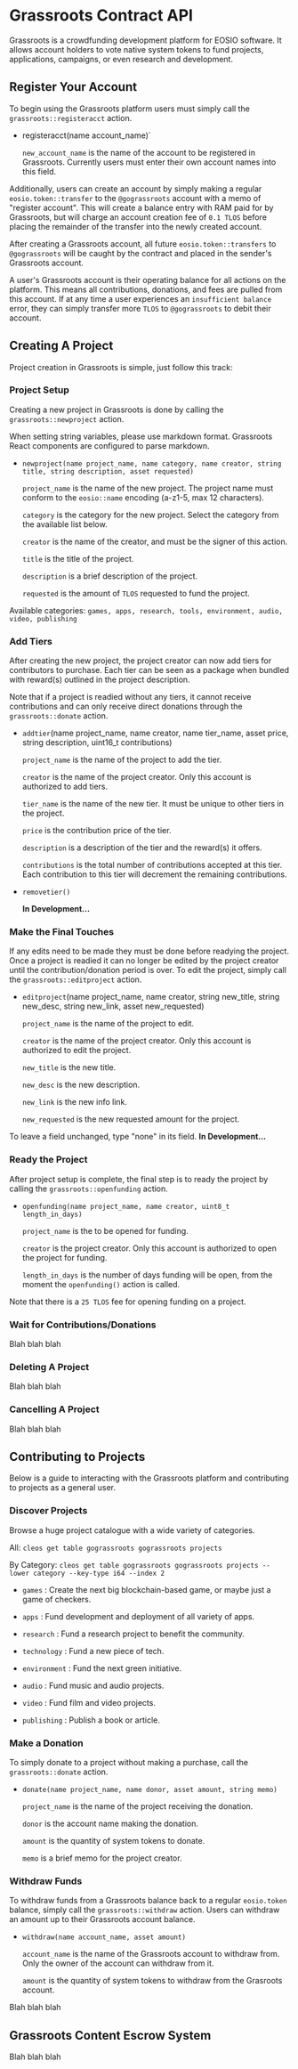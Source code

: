 # Grassroots Contract API

Grassroots is a crowdfunding development platform for EOSIO software. It allows account holders to vote native system tokens to fund projects, applications, campaigns, or even research and development.

## Register Your Account

To begin using the Grassroots platform users must simply call the `grassroots::registeracct` action.

* registeracct(name account_name)`

    `new_account_name` is the name of the account to be registered in Grassroots. Currently users must enter their own account names into this field.

Additionally, users can create an account by simply making a regular `eosio.token::transfer` to the `@gograssroots` account with a memo of "register account". This will create a balance entry with RAM paid for by Grassroots, but will charge an account creation fee of `0.1 TLOS` before placing the remainder of the transfer into the newly created account.

After creating a Grassroots account, all future `eosio.token::transfers` to `@gograssroots` will be caught by the contract and placed in the sender's Grassroots account.

A user's Grassroots account is their operating balance for all actions on the platform. This means all contributions, donations, and fees are pulled from this account. If at any time a user experiences an `insufficient balance` error, they can simply transfer more `TLOS` to `@gograssroots` to debit their account.

## Creating A Project

Project creation in Grassroots is simple, just follow this track:

### Project Setup

Creating a new project in Grassroots is done by calling the `grassroots::newproject` action.

When setting string variables, please use markdown format. Grassroots React components are configured to parse markdown.

* `newproject(name project_name, name category, name creator, string title, string description, asset requested)`

    `project_name` is the name of the new project. The project name must conform to the `eosio::name` encoding (a-z1-5, max 12 characters).

    `category` is the category for the new project. Select the category from the available list below.

    `creator` is the name of the creator, and must be the signer of this action.

    `title` is the title of the project.

    `description` is a brief description of the project.

    `requested` is the amount of `TLOS` requested to fund the project.

Available categories: `games, apps, research, tools, environment, audio, video, publishing`

### Add Tiers

After creating the new project, the project creator can now add tiers for contributors to purchase. Each tier can be seen as a package when bundled with reward(s) outlined in the project description.

Note that if a project is readied without any tiers, it cannot receive contributions and can only receive direct donations through the `grassroots::donate` action.

* `addtier`(name project_name, name creator, name tier_name, asset price, string description, uint16_t contributions)

    `project_name` is the name of the project to add the tier.

    `creator` is the name of the project creator. Only this account is authorized to add tiers.

    `tier_name` is the name of the new tier. It must be unique to other tiers in the project.

    `price` is the contribution price of the tier.

    `description` is a description of the tier and the reward(s) it offers.

    `contributions` is the total number of contributions accepted at this tier. Each contribution to this tier will decrement the remaining contributions.

* `removetier()`

    **In Development...**

### Make the Final Touches

If any edits need to be made they must be done before readying the project. Once a project is readied it can no longer be edited by the project creator until the contribution/donation period is over. To edit the project, simply call the `grassroots::editproject` action.

* `editproject`(name project_name, name creator, string new_title, string new_desc, string new_link, asset new_requested)

    `project_name` is the name of the project to edit.

    `creator` is the name of the project creator. Only this account is authorized to edit the project.

    `new_title` is the new title.

    `new_desc` is the new description.

    `new_link` is the new info link.

    `new_requested` is the new requested amount for the project.

To leave a field unchanged, type "none" in its field. **In Development...**

### Ready the Project

After project setup is complete, the final step is to ready the project by calling the `grassroots::openfunding` action.

* `openfunding(name project_name, name creator, uint8_t length_in_days)`

    `project_name` is the to be opened for funding.

    `creator` is the project creator. Only this account is authorized to open the project for funding.

    `length_in_days` is the number of days funding will be open, from the moment the `openfunding()` action is called.

Note that there is a `25 TLOS` fee for opening funding on a project.

### Wait for Contributions/Donations

Blah blah blah

### Deleting A Project

Blah blah blah

### Cancelling A Project

Blah blah blah

## Contributing to Projects

Below is a guide to interacting with the Grassroots platform and contributing to projects as a general user.

### Discover Projects

Browse a huge project catalogue with a wide variety of categories.

All: `cleos get table gograssroots gograssroots projects`

By Category: `cleos get table gograssroots gograssroots projects --lower category --key-type i64 --index 2`

* `games` : Create the next big blockchain-based game, or maybe just a game of checkers.

* `apps` : Fund development and deployment of all variety of apps.

* `research` : Fund a research project to benefit the community.

* `technology` : Fund a new piece of tech.

* `environment` : Fund the next green initiative.

* `audio` : Fund music and audio projects.

* `video` : Fund film and video projects.

* `publishing` : Publish a book or article.

### Make a Donation

To simply donate to a project without making a purchase, call the `grassroots::donate` action.

* `donate(name project_name, name donor, asset amount, string memo)`

    `project_name` is the name of the project receiving the donation.

    `donor` is the account name making the donation.

    `amount` is the quantity of system tokens to donate.

    `memo` is a brief memo for the project creator.

### Withdraw Funds

To withdraw funds from a Grassroots balance back to a regular `eosio.token` balance, simply call the `grassroots::withdraw` action. Users can withdraw an amount up to their Grassroots account balance.

* `withdraw(name account_name, asset amount)`

    `account_name` is the name of the Grassroots account to withdraw from. Only the owner of the account can withdraw from it.

    `amount` is the quantity of system tokens to withdraw from the Grasroots account.

Blah blah blah

## Grassroots Content Escrow System

Blah blah blah
